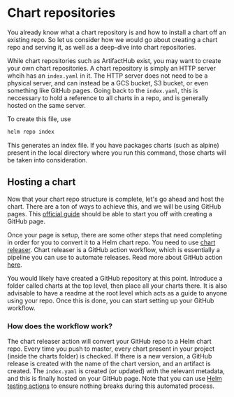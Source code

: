 # Chart repositories

You already know what a chart repository is and how to install a chart off an existing repo. So let us consider how we would go about creating a chart repo and serving it, as well as a deep-dive into chart repositories.

While chart repositories such as ArtifactHub exist, you may want to create your own chart repositories. A chart repository is simply an HTTP server whcih has an ```index.yaml``` in it. The HTTP server does not need to be a physical server, and can instead be a GCS bucket, S3 bucket, or even something like GitHub pages. Going back to the ```index.yaml```, this is neccessary to hold a reference to all charts in a repo, and is generally hosted on the same server.

To create this file, use

```bash
helm repo index
```

This generates an index file. If you have packages charts (such as alpine) present in the local directory where you run this command, those charts will be taken into consideration.

## Hosting a chart

Now that your chart repo structure is complete, let's go ahead and host the chart. There are a ton of ways to achieve this, and we will be using GitHub pages. This [official guide](https://docs.github.com/en/pages/getting-started-with-github-pages/creating-a-github-pages-site) should be able to start you off with creating a GitHub page.

Once your page is setup, there are some other steps that need completing in order for you to convert it to a Helm chart repo. You need to use [chart releaser](https://github.com/helm/chart-releaser). Chart releaser is a GitHub action workflow, which is essentially a pipeline you can use to automate releases. Read more about GitHub action [here](https://github.com/features/actions).

You would likely have created a GitHub repository at this point. Introduce a folder called charts at the top level, then place all your charts there. It is also advisable to have a readme at the root level which acts as a guide to anyone using your repo. Once this is done, you can start setting up your GitHub workflow.

### How does the workflow work?

The chart releaser action will convert your GitHub repo to a Helm chart repo. Every time you push to master, every chart present in your project (inside the charts folder) is checked. If there is a new version, a GitHub release is created with the name of the chart version, and an artifact is created. The ```index.yaml``` is created (or updated) with the relevant metadata, and this is finally hosted on your GitHub page. Note that you can use [Helm testing actions](./test-charts.md) to ensure nothing breaks during this automated process. 
